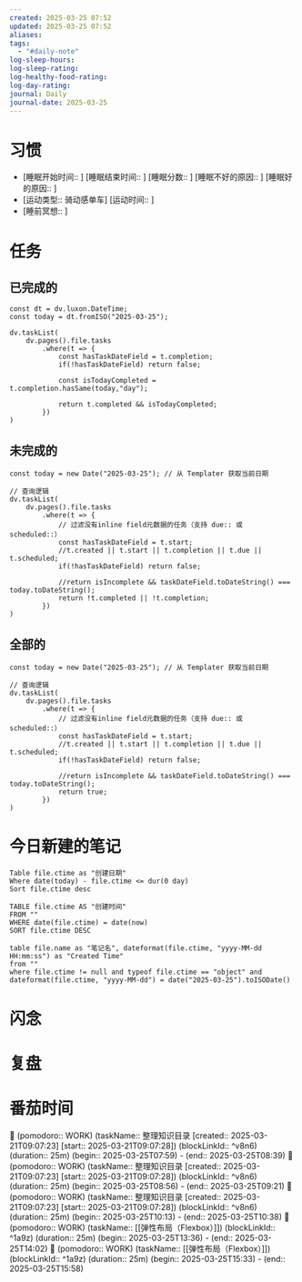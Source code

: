```yaml
---
created: 2025-03-25 07:52
updated: 2025-03-25 07:52
aliases: 
tags:
  - "#daily-note"
log-sleep-hours: 
log-sleep-rating: 
log-healthy-food-rating: 
log-day-rating: 
journal: Daily
journal-date: 2025-03-25
---
```

# 习惯
- [睡眠开始时间:: ] [睡眠结束时间:: ] [睡眠分数:: ] [睡眠不好的原因:: ] [睡眠好的原因:: ]
- [运动类型:: 骑动感单车] [运动时间:: ]
- [睡前冥想:: ]


# 任务


## 已完成的
```dataviewjs
const dt = dv.luxon.DateTime;
const today = dt.fromISO("2025-03-25");

dv.taskList(
    dv.pages().file.tasks
        .where(t => {
            const hasTaskDateField = t.completion;
            if(!hasTaskDateField) return false;
            
            const isTodayCompleted = t.completion.hasSame(today,"day");
            
            return t.completed && isTodayCompleted;
        })
)
```


## 未完成的

```dataviewjs
const today = new Date("2025-03-25"); // 从 Templater 获取当前日期

// 查询逻辑
dv.taskList(
    dv.pages().file.tasks
        .where(t => {
	        // 过滤没有inline field元数据的任务（支持 due:: 或 scheduled::）
            const hasTaskDateField = t.start;
            //t.created || t.start || t.completion || t.due || t.scheduled;
            if(!hasTaskDateField) return false;
            
            //return isIncomplete && taskDateField.toDateString() === today.toDateString();
            return !t.completed || !t.completion;
        })
)
```

## 全部的
```dataviewjs
const today = new Date("2025-03-25"); // 从 Templater 获取当前日期

// 查询逻辑
dv.taskList(
    dv.pages().file.tasks
        .where(t => {
	        // 过滤没有inline field元数据的任务（支持 due:: 或 scheduled::）
            const hasTaskDateField = t.start;
            //t.created || t.start || t.completion || t.due || t.scheduled;
            if(!hasTaskDateField) return false;
            
            //return isIncomplete && taskDateField.toDateString() === today.toDateString();
            return true;
        })
)
```

# 今日新建的笔记
```dataview
Table file.ctime as "创建日期"
Where date(today) - file.ctime <= dur(0 day)
Sort file.ctime desc
```

```dataview
TABLE file.ctime AS "创建时间"
FROM ""
WHERE date(file.ctime) = date(now)
SORT file.ctime DESC
```

```dataview
table file.name as "笔记名", dateformat(file.ctime, "yyyy-MM-dd HH:mm:ss") as "Created Time"
from ""
where file.ctime != null and typeof file.ctime == "object" and dateformat(file.ctime, "yyyy-MM-dd") = date("2025-03-25").toISODate()
```

# 闪念



# 复盘


# 番茄时间



🍅 (pomodoro:: WORK) (taskName:: 整理知识目录 [created:: 2025-03-21T09:07:23] [start:: 2025-03-21T09:07:28]) (blockLinkId::  ^v8n6) (duration:: 25m) (begin:: 2025-03-25T07:59) - (end:: 2025-03-25T08:39)
🍅 (pomodoro:: WORK) (taskName:: 整理知识目录 [created:: 2025-03-21T09:07:23] [start:: 2025-03-21T09:07:28]) (blockLinkId::  ^v8n6) (duration:: 25m) (begin:: 2025-03-25T08:56) - (end:: 2025-03-25T09:21)
🍅 (pomodoro:: WORK) (taskName:: 整理知识目录 [created:: 2025-03-21T09:07:23] [start:: 2025-03-21T09:07:28]) (blockLinkId::  ^v8n6) (duration:: 25m) (begin:: 2025-03-25T10:13) - (end:: 2025-03-25T10:38)
🍅 (pomodoro:: WORK) (taskName:: [[弹性布局（Flexbox）]]) (blockLinkId::  ^1a9z) (duration:: 25m) (begin:: 2025-03-25T13:36) - (end:: 2025-03-25T14:02)
🍅 (pomodoro:: WORK) (taskName:: [[弹性布局（Flexbox）]]) (blockLinkId::  ^1a9z) (duration:: 25m) (begin:: 2025-03-25T15:33) - (end:: 2025-03-25T15:58)